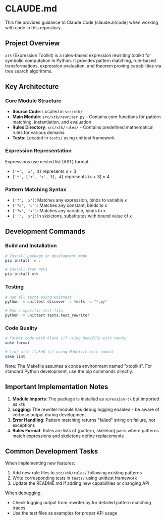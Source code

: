 # CLAUDE.md

This file provides guidance to Claude Code (claude.ai/code) when working with code in this repository.

## Project Overview

`xtk` (Expression Toolkit) is a rules-based expression rewriting toolkit for symbolic computation in Python. It provides pattern matching, rule-based transformations, expression evaluation, and theorem proving capabilities via tree search algorithms.

## Key Architecture

### Core Module Structure
- **Source Code**: Located in `src/xtk/`
- **Main Module**: `src/xtk/rewriter.py` - Contains core functions for pattern matching, instantiation, and evaluation
- **Rules Directory**: `src/xtk/rules/` - Contains predefined mathematical rules for various domains
- **Tests**: Located in `tests/` using unittest framework

### Expression Representation
Expressions use nested list (AST) format:
- `['+', 'x', 3]` represents x + 3
- `['*', ['+', 'x', 3], 4]` represents (x + 3) × 4

### Pattern Matching Syntax
- `['?', 'x']`: Matches any expression, binds to variable x
- `['?c', 'c']`: Matches any constant, binds to c
- `['?v', 'x']`: Matches any variable, binds to x
- `[':', 'x']`: In skeletons, substitutes with bound value of x

## Development Commands

### Build and Installation
```bash
# Install package in development mode
pip install -e .

# Install from PyPI
pip install xtk
```

### Testing
```bash
# Run all tests using unittest
python -m unittest discover -s tests -p "*.py"

# Run a specific test file
python -m unittest tests.test_rewriter
```

### Code Quality
```bash
# Format code with black (if using Makefile with conda)
make format

# Lint with flake8 (if using Makefile with conda)
make lint
```

Note: The Makefile assumes a conda environment named "xtoolkit". For standard Python development, use the pip commands directly.

## Important Implementation Notes

1. **Module Imports**: The package is installed as `xpression-tk` but imported as `xtk`
2. **Logging**: The rewriter module has debug logging enabled - be aware of verbose output during development
3. **Error Handling**: Pattern matching returns "failed" string on failure, not exceptions
4. **Rules Format**: Rules are lists of [pattern, skeleton] pairs where patterns match expressions and skeletons define replacements

## Common Development Tasks

When implementing new features:
1. Add new rule files to `src/xtk/rules/` following existing patterns
2. Write corresponding tests in `tests/` using unittest framework
3. Update the README.md if adding new capabilities or changing API

When debugging:
- Check logging output from rewriter.py for detailed pattern matching traces
- Use the test files as examples for proper API usage